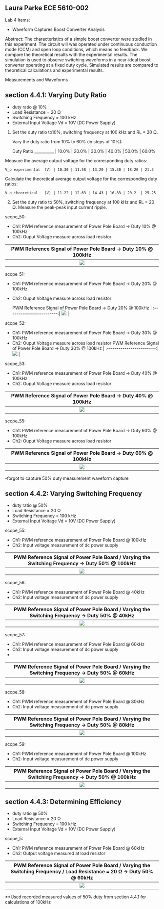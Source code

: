 Laura Parke
ECE 5610-002
--------------------------------------------------------
Lab 4 Items:
- Waveform Captures
Boost Converter Analysis

Abstract:   The characteristics of a simple boost converter were studied in this experiment. The circuit will
was operated under continuous conduction mode (CCM) and open loop conditions, which means no feedback.  We compare 
the theoretical results with the experimental results.  The simulation is used to observe switching waveforms in a 
near-ideal boost converter operating at a fixed duty cycle.  Simulated results are compared to theoretical calculations and experimental results.

Measurements and Waveforms

section 4.4.1: Varying Duty Ratio
----------------------------------------------------------
- duty ratio @ 10%
- Load Resistance = 20 Ω
- Switching Frequency = 100 kHz
- External Input Voltage Vd = 10V (DC Power Supply)

1.  Set the duty ratio to10%, switching frequency at 100 kHz and RL = 20 Ω.

    Vary the duty ratio from 10% to 60% (in steps of 10%):
     
    Duty Ratio __________ | 10.0% | 20.0% | 30.0% | 40.0% | 50.0% | 60.0%
    
 Measure the average output voltage for the corresponding duty ratios:
    
    V_o experimental  (V) | 10.30 | 11.58 | 13.20 | 15.30 | 18.20 | 21.3

   Calculate the theoretical average output voltage for the corresponding duty ratios:

    V_o theoretical   (V) | 11.22 | 12.63 | 14.43 | 16.83 | 20.2  | 25.25

2. Set the duty ratio to 50%, switching frequency at 100 kHz and RL = 20 Ω.
   Measure the peak-peak input current ripple.



scope_50:
- Ch1: PWM reference measurement of Power Pole Board -> Duty 10% @ 100kHz
- Ch2: Ouput Voltage measure across load resistor
 
 PWM Reference Signal of Power Pole Board -> Duty 10% @ 100kHz |
:-------------------------:|
![](4Data/scope_50.bmp) |

scope_51:
- Ch1: PWM reference measurement of Power Pole Board -> Duty 20% @ 100kHz
- Ch2: Ouput Voltage measure across load resistor

   PWM Reference Signal of Power Pole Board -> Duty 20% @ 100kHz |
:-------------------------:|
![](4Data/scope_51.bmp) |

scope_52:
- Ch1: PWM reference measurement of Power Pole Board -> Duty 30% @ 100kHz
- Ch2: Ouput Voltage measure across load resistor
 PWM Reference Signal of Power Pole Board -> Duty 30% @ 100kHz |
:-------------------------:|
![](4Data/scope_52.bmp) |

scope_53:
- Ch1: PWM reference measurement of Power Pole Board -> Duty 40% @ 100kHz
- Ch2: Ouput Voltage measure across load resistor
 
 PWM Reference Signal of Power Pole Board -> Duty 40% @ 100kHz |
:-------------------------:|
![](4Data/scope_53.bmp) |

scope_55:
- Ch1: PWM reference measurement of Power Pole Board -> Duty 60% @ 100kHz
- Ch2: Ouput Voltage measure across load resistor
  
 PWM Reference Signal of Power Pole Board -> Duty 60% @ 100kHz |
:-------------------------:|
![](4Data/scope_55.bmp) |

-forgot to capture 50% duty measurement waveform capture



section 4.4.2: Varying Switching Frequency
----------------------------------------------------------
- duty ratio @ 50%
- Load Resistance = 20 Ω
- Switching Frequency = 100 kHz
- External Input Voltage Vd = 10V (DC Power Supply)

scope_55:
- Ch1: PWM reference measurement of Power Pole Board @ 100kHz
- Ch2: Input voltage measurement of dc power supply

 PWM Reference Signal of Power Pole Board / Varying the Switching Frequency -> Duty 50% @ 100kHz |
:-------------------------:|
![](4Data/scope_55.bmp) |

scope_56:
- Ch1: PWM reference measurement of Power Pole Board @ 40kHz
- Ch2: Input voltage measurement of dc power supply

 PWM Reference Signal of Power Pole Board / Varying the Switching Frequency -> Duty 50% @ 40kHz |
:-------------------------:|
![](4Data/scope_56.bmp) |

scope_57:
- Ch1: PWM reference measurement of Power Pole Board @ 60kHz
- Ch2: Input voltage measurement of dc power supply
- 
 PWM Reference Signal of Power Pole Board / Varying the Switching Frequency -> Duty 50% @ 60kHz |
:-------------------------:|
![](4Data/scope_57.bmp) |

scope_58:
- Ch1: PWM reference measurement of Power Pole Board @ 80kHz
- Ch2: Input voltage measurement of dc power supply

 PWM Reference Signal of Power Pole Board / Varying the Switching Frequency -> Duty 50% @ 80kHz |
:-------------------------:|
![](4Data/scope_58.bmp) |

scope_59:
- Ch1: PWM reference measurement of Power Pole Board @ 100kHz
- Ch2: Input voltage measurement of dc power supply

 PWM Reference Signal of Power Pole Board / Varying the Switching Frequency -> Duty 50% @ 100kHz |
:-------------------------:|
![](4Data/scope_55.bmp) |

section 4.4.3: Determining Efficiency
----------------------------------------------------------
- duty ratio @ 50%
- Load Resistance = 20 Ω
- Switching Frequency = 100 kHz
- External Input Voltage Vd = 10V (DC Power Supply)

scope_5:
- Ch1: PWM reference measurement of Power Pole Board @ 60kHz
- Ch2: Output voltage measured at load resistor

 PWM Reference Signal of Power Pole Board / Varying the Switching Frequency / Load Resistance = 20 Ω -> Duty 50% @ 60kHz |
:-------------------------:|
![](4Data/scope_.bmp) |

**Used recorded measured values of 50% duty from section 4.4.1 for calculations of 100kHz


